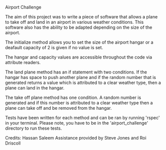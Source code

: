 Airport Challenge

The aim of this project was to write a piece of software that allows a plane to take off and land in an airport in various weather conditions. This software also has the ability to be adapted depending on the size of the airport.

The initialize method allows you to set the size of the airport hangar or a deafault capacity of 2 is given if no value is set.

The hangar and capacity values are accessible throughout the code via attribute readers.

The land plane method has an if statement with two conditions. If the hangar has space to push another plane and if the random number that is generated returns a value which is attributed to a clear weather type, then a plane can land in the hangar.

The take off plane method has one condition. A random number is generated and if this number is attributed to a clear weather type then a plane can take off and be removed from the hangar.

Tests have been written for each method and can be ran by running 'rspec' in your terminal. Please note, you have to be in the 'airport_challenge' directory to run these tests.

Credits:
Hassan Saleem
Assistance provided by Steve Jones and Roi Driscoll
